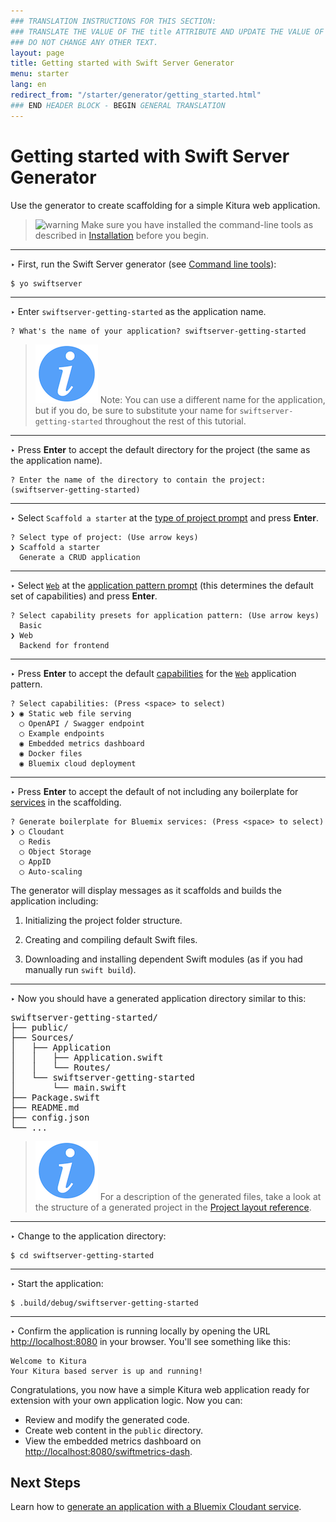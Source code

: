 ```yaml
---
### TRANSLATION INSTRUCTIONS FOR THIS SECTION:
### TRANSLATE THE VALUE OF THE title ATTRIBUTE AND UPDATE THE VALUE OF THE lang ATTRIBUTE.
### DO NOT CHANGE ANY OTHER TEXT.
layout: page
title: Getting started with Swift Server Generator
menu: starter
lang: en
redirect_from: "/starter/generator/getting_started.html"
### END HEADER BLOCK - BEGIN GENERAL TRANSLATION
---
```


<div class="titleBlock">
	<h1>Getting started with Swift Server Generator</h1>
	<p>Use the generator to create scaffolding for a simple Kitura web application.	</p>
</div>

> ![warning] Make sure you have installed the command-line tools as described in
> [Installation](installation.html) before you begin.

---
<span class="arrow">&#8227;</span> First, run the Swift Server generator (see [Command line tools](command_line_tools.html)):

    $ yo swiftserver

---
<span class="arrow">&#8227;</span> Enter `swiftserver-getting-started` as the application name.

    ? What's the name of your application? swiftserver-getting-started

> ![info] Note: You can use a different name for the application, but if you do, be sure to substitute your name for `swiftserver-getting-started` throughout the rest of this tutorial.

---
<span class="arrow">&#8227;</span> Press **Enter** to accept the default directory for the project (the same as the application name).

    ? Enter the name of the directory to contain the project: (swiftserver-getting-started)

---
<span class="arrow">&#8227;</span> Select `Scaffold a starter` at the [type of project prompt](prompts.html#project-type-prompt) and press **Enter**.

    ? Select type of project: (Use arrow keys)
    ❯ Scaffold a starter
      Generate a CRUD application

---
<span class="arrow">&#8227;</span> Select [`Web`](prompts.html#web-pattern) at the [application pattern prompt](prompts.html#application-pattern-prompt) (this determines the default set of capabilities) and press **Enter**.

    ? Select capability presets for application pattern: (Use arrow keys)
      Basic
    ❯ Web
      Backend for frontend

---
<span class="arrow">&#8227;</span> Press **Enter** to accept the default [capabilities](core_concepts.html#capabilities) for the [`Web`](prompts.html#web-pattern) application pattern.

    ? Select capabilities: (Press <space> to select)
    ❯ ◉ Static web file serving
      ◯ OpenAPI / Swagger endpoint
      ◯ Example endpoints
      ◉ Embedded metrics dashboard
      ◉ Docker files
      ◉ Bluemix cloud deployment

---
<span class="arrow">&#8227;</span> Press **Enter** to accept the default of not including any boilerplate for [services](core_concepts.html#services) in the scaffolding.

    ? Generate boilerplate for Bluemix services: (Press <space> to select)
    ❯ ◯ Cloudant
      ◯ Redis
      ◯ Object Storage
      ◯ AppID
      ◯ Auto-scaling

The generator will display messages as it scaffolds and builds the application including:

1.  Initializing the project folder structure.

1.  Creating and compiling default Swift files.

1.  Downloading and installing dependent Swift modules (as if you had manually run `swift build`).

---
<span class="arrow">&#8227;</span> Now you should have a generated application directory similar to this:
<pre>
swiftserver-getting-started/
├── public/
├── Sources/
│   ├── Application
│   │   ├── Application.swift
│   │   └── Routes/
│   └── swiftserver-getting-started
│       └── main.swift
├── Package.swift
├── README.md
├── config.json
└── ...
</pre>

> ![info] For a description of the generated files, take a look at the structure of a generated project in the [Project layout reference](project_layout_reference.html).

---
<span class="arrow">&#8227;</span> Change to the application directory:

    $ cd swiftserver-getting-started

---
<span class="arrow">&#8227;</span> Start the application:

    $ .build/debug/swiftserver-getting-started

---
<span class="arrow">&#8227;</span> Confirm the application is running locally by opening the URL
[http://localhost:8080](http://localhost:8080) in your browser. You'll see something like this:

    Welcome to Kitura
    Your Kitura based server is up and running!

Congratulations, you now have a simple Kitura web application ready for extension with your own application logic.
Now you can:

* Review and modify the generated code.
* Create web content in the `public` directory.
* View the embedded metrics dashboard on [http://localhost:8080/swiftmetrics-dash](http://localhost:8080/swiftmetrics-dash).

## Next Steps
Learn how to [generate an application with a Bluemix Cloudant service](cloudant_tutorial_bluemix.html).

[info]: ../../../assets/info-blue.png
[tip]: ../../../assets/lightbulb-yellow.png
[warning]: ../../../assets/warning-red.png
